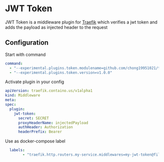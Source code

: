 # JWT Token

JWT Token is a middleware plugin for [Traefik](https://github.com/containous/traefik) which verifies a jwt token and adds the payload as injected header to the request

## Configuration

Start with command
```yaml
command:
  - "--experimental.plugins.token.modulename=github.com/chong19951021/token"
  - "--experimental.plugins.token.version=v1.0.0"
```

Activate plugin in your config  

```yaml
apiVersion: traefik.containo.us/v1alpha1
kind: Middleware
meta:
spec:
  plugin:
    jwt-token:
      secret: SECRET
      proxyHeaderName: injectedPayload
      authHeader: Authorization
      headerPrefix: Bearer
```

Use as docker-compose label  
```yaml
  labels:
        - "traefik.http.routers.my-service.middlewares=my-jwt-token@file"
```
